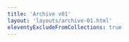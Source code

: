 ```yaml
---
title: 'Archive v01'
layout: 'layouts/archive-01.html'
eleventyExcludeFromCollections: true
---
```


